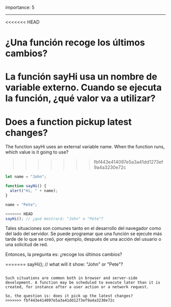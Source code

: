 importance: 5

---

<<<<<<< HEAD
# ¿Una función recoge los últimos cambios?

La función sayHi usa un nombre de variable externo. Cuando se ejecuta la función, ¿qué valor va a utilizar?
=======
# Does a function pickup latest changes?

The function sayHi uses an external variable name. When the function runs, which value is it going to use?
>>>>>>> fbf443e414097e5a3a41dd1273ef9a4a3230e72c

```js
let name = "John";

function sayHi() {
  alert("Hi, " + name);
}

name = "Pete";

<<<<<<< HEAD
sayHi(); // ¿qué mostrará: "John" o "Pete"?

```
Tales situaciones son comunes tanto en el desarrollo del navegador como del lado del servidor. Se puede programar que una función se ejecute más tarde de lo que se creó, por ejemplo, después de una acción del usuario o una solicitud de red.

Entonces, la pregunta es: ¿recoge los últimos cambios?

=======
sayHi(); // what will it show: "John" or "Pete"?
```

Such situations are common both in browser and server-side development. A function may be scheduled to execute later than it is created, for instance after a user action or a network request.

So, the question is: does it pick up the latest changes?
>>>>>>> fbf443e414097e5a3a41dd1273ef9a4a3230e72c
